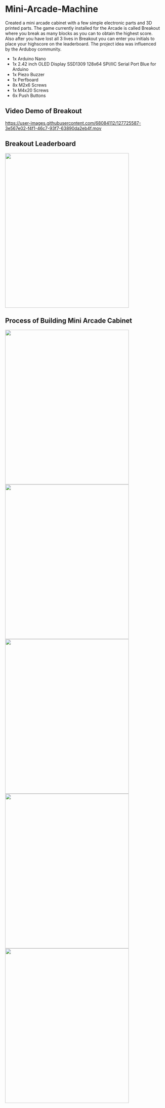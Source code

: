 # Mini-Arcade-Machine

Created a mini arcade cabinet with a few simple electronic parts and 3D printed parts. The game currently installed for the Arcade is called Breakout where you break as many blocks as you can to obtain the highest score. Also after you have lost all 3 lives in Breakout you can enter you initials to place your highscore on the leaderboard. The project idea was influenced by the Arduboy community.

- 1x Arduino Nano
- 1x 2.42 inch OLED Display SSD1309 128x64 SPI/IIC Serial Port Blue for Arduino
- 1x Piezo Buzzer
- 1x Perfboard
- 8x M2x6 Screws
- 1x M4x20 Screws
- 6x Push Buttons

## **Video Demo of Breakout**
https://user-images.githubusercontent.com/68084112/127725587-3e567e02-f4f1-46c7-93f7-63890da2eb4f.mov


## **Breakout Leaderboard**
<img src="https://user-images.githubusercontent.com/68084112/127725719-2fbfc541-b807-440f-853b-6b152327b1b8.jpg" width="400" height="500">

## **Process of Building Mini Arcade Cabinet**
<img src="https://user-images.githubusercontent.com/68084112/127725674-ca331f42-232a-42a8-b164-8ff1731764d7.jpg" width="400" height="500">
<img src="https://user-images.githubusercontent.com/68084112/127725677-3fc82d02-63a4-4b24-98a3-97a17742d6dc.jpg" width="400" height="500">
<img src="https://user-images.githubusercontent.com/68084112/127725678-0e492439-a300-4a83-b74b-dbcb7f038816.jpg" width="400" height="500">
<img src="https://user-images.githubusercontent.com/68084112/127725679-7ddffad5-b463-47e6-8098-927c5b567610.jpg" width="400" height="500">
<img src="https://user-images.githubusercontent.com/68084112/127725682-b3bd0c50-2557-4968-801e-043d362b91bf.jpg" width="400" height="500">
